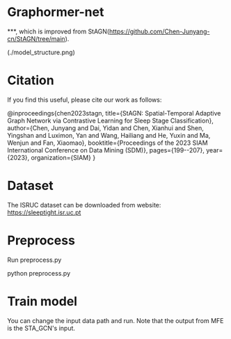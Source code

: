 # Graphormer-net

***, which is improved from StAGN(https://github.com/Chen-Junyang-cn/StAGN/tree/main).

(./model_structure.png)

# Citation
If you find this useful, please cite our work as follows:

@inproceedings{chen2023stagn,
  title={StAGN: Spatial-Temporal Adaptive Graph Network via Contrastive Learning for Sleep Stage Classification},
  author={Chen, Junyang and Dai, Yidan and Chen, Xianhui and Shen, Yingshan and Luximon, Yan and Wang, Hailiang and He, Yuxin and Ma, Wenjun and Fan, Xiaomao},
  booktitle={Proceedings of the 2023 SIAM International Conference on Data Mining (SDM)},
  pages={199--207},
  year={2023},
  organization={SIAM}
}
# Dataset
The ISRUC dataset can be downloaded from website: https://sleeptight.isr.uc.pt

# Preprocess
Run preprocess.py

python preprocess.py

# Train model
You can change the input data path and run. Note that the output from MFE is the STA_GCN's input.
